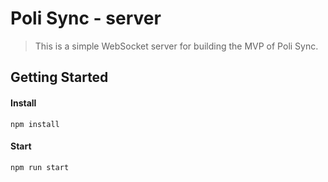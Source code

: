 # Poli Sync - server

> This is a simple WebSocket server for building the MVP of Poli Sync.

## Getting Started

#### Install

```
npm install
```

#### Start

```
npm run start
```
